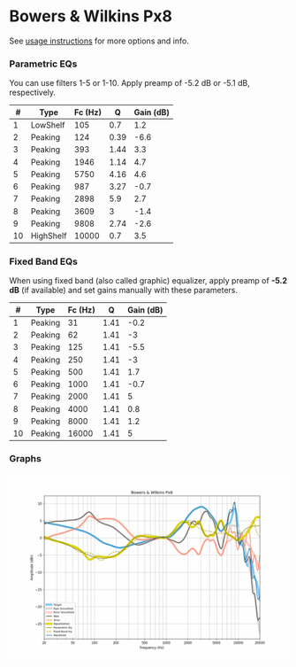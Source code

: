 # Bowers & Wilkins Px8
See [usage instructions](https://github.com/jaakkopasanen/AutoEq#usage) for more options and info.

### Parametric EQs
You can use filters 1-5 or 1-10. Apply preamp of -5.2 dB or -5.1 dB, respectively.

|   # | Type      |   Fc (Hz) |    Q |   Gain (dB) |
|-----|-----------|-----------|------|-------------|
|   1 | LowShelf  |       105 | 0.7  |         1.2 |
|   2 | Peaking   |       124 | 0.39 |        -6.6 |
|   3 | Peaking   |       393 | 1.44 |         3.3 |
|   4 | Peaking   |      1946 | 1.14 |         4.7 |
|   5 | Peaking   |      5750 | 4.16 |         4.6 |
|   6 | Peaking   |       987 | 3.27 |        -0.7 |
|   7 | Peaking   |      2898 | 5.9  |         2.7 |
|   8 | Peaking   |      3609 | 3    |        -1.4 |
|   9 | Peaking   |      9808 | 2.74 |        -2.6 |
|  10 | HighShelf |     10000 | 0.7  |         3.5 |

### Fixed Band EQs
When using fixed band (also called graphic) equalizer, apply preamp of **-5.2 dB** (if available) and set gains manually with these parameters.

|   # | Type    |   Fc (Hz) |    Q |   Gain (dB) |
|-----|---------|-----------|------|-------------|
|   1 | Peaking |        31 | 1.41 |        -0.2 |
|   2 | Peaking |        62 | 1.41 |        -3   |
|   3 | Peaking |       125 | 1.41 |        -5.5 |
|   4 | Peaking |       250 | 1.41 |        -3   |
|   5 | Peaking |       500 | 1.41 |         1.7 |
|   6 | Peaking |      1000 | 1.41 |        -0.7 |
|   7 | Peaking |      2000 | 1.41 |         5   |
|   8 | Peaking |      4000 | 1.41 |         0.8 |
|   9 | Peaking |      8000 | 1.41 |         1.2 |
|  10 | Peaking |     16000 | 1.41 |         5   |

### Graphs
![](./Bowers%20&%20Wilkins%20Px8.png)
